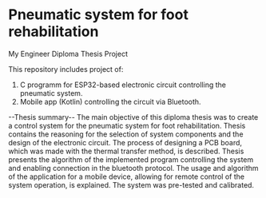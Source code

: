# Pneumatic system for foot rehabilitation
My Engineer Diploma Thesis Project

This repository includes project of:
1. C programm for ESP32-based electronic circuit controlling the pneumatic system.
2. Mobile app (Kotlin) controlling the circuit via Bluetooth.

  --Thesis summary--
The main objective of this diploma thesis was to create a control system for the pneumatic system for foot rehabilitation. Thesis contains the reasoning for the selection of system components and the design of the electronic circuit. The process of designing a PCB board, which was made with the thermal transfer method, is described. Thesis presents the algorithm of the implemented program controlling the system and enabling connection in the bluetooth protocol. The usage and algorithm of the application for a mobile device, allowing for remote control of the system operation, is explained. The system was pre-tested and calibrated.
